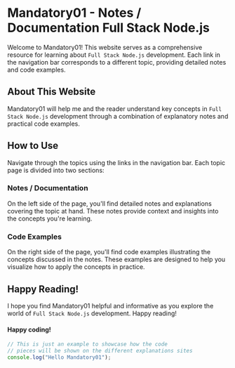 # Mandatory01 - Notes / Documentation Full Stack Node.js

Welcome to Mandatory01! This website serves as a comprehensive resource for learning about `Full Stack Node.js` development. Each link in the navigation bar corresponds to a different topic, providing detailed notes and code examples.

## About This Website

Mandatory01 will help me and the reader understand key concepts in `Full Stack Node.js` development through a combination of explanatory notes and practical code examples.

## How to Use

Navigate through the topics using the links in the navigation bar. Each topic page is divided into two sections:

### Notes / Documentation

On the left side of the page, you'll find detailed notes and explanations covering the topic at hand. These notes provide context and insights into the concepts you're learning.

### Code Examples

On the right side of the page, you'll find code examples illustrating the concepts discussed in the notes. These examples are designed to help you visualize how to apply the concepts in practice.

## Happy Reading!

I hope you find Mandatory01 helpful and informative as you explore the world of `Full Stack Node.js` development. Happy reading!

#### Happy coding!

```javascript
// This is just an example to showcase how the code 
// pieces will be shown on the different explanations sites
console.log("Hello Mandatory01");
```